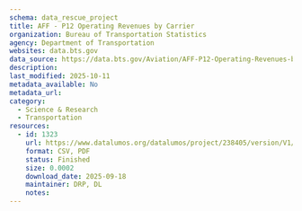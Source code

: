 ```yaml
---
schema: data_rescue_project 
title: AFF - P12 Operating Revenues by Carrier
organization: Bureau of Transportation Statistics
agency: Department of Transportation
websites: data.bts.gov
data_source: https://data.bts.gov/Aviation/AFF-P12-Operating-Revenues-by-Carrier/9tn7-rkk2/about_data
description: 
last_modified: 2025-10-11
metadata_available: No
metadata_url: 
category:
  - Science & Research 
  - Transportation 
resources:
  - id: 1323
    url: https://www.datalumos.org/datalumos/project/238405/version/V1/view
    format: CSV, PDF
    status: Finished
    size: 0.0002
    download_date: 2025-09-18
    maintainer: DRP, DL
    notes: 
---
```

